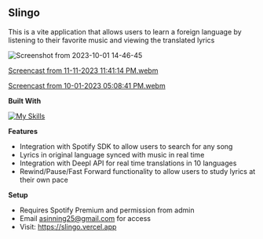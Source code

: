 **Slingo** 
-
This is a vite application that allows users to learn a foreign language by listening to their favorite music and viewing the translated lyrics

![Screenshot from 2023-10-01 14-46-45](https://github.com/sinninga/singo/assets/36636887/ddf9511e-0fd7-48b8-881d-b8aea9f29828)

[Screencast from 11-11-2023 11:41:14 PM.webm](https://github.com/sinninga/singo/assets/36636887/f503dec8-42cc-4123-851d-9aec5a29b516)

[Screencast from 10-01-2023 05:08:41 PM.webm](https://github.com/sinninga/singo/assets/36636887/beec87a5-5e10-4f20-93fa-fb0081bf4c5c)

**Built With**

[![My Skills](https://skillicons.dev/icons?i=react,js,html,css,nodejs)](https://skillicons.dev)

**Features**

* Integration with Spotify SDK to allow users to search for any song
* Lyrics in original language synced with music in real time
* Integration with Deepl API for real time translations in 10 languages
* Rewind/Pause/Fast Forward functionality to allow users to study lyrics at their own pace

**Setup**

- Requires Spotify Premium and permission from admin
- Email asinning25@gmail.com for access
- Visit: https://slingo.vercel.app
